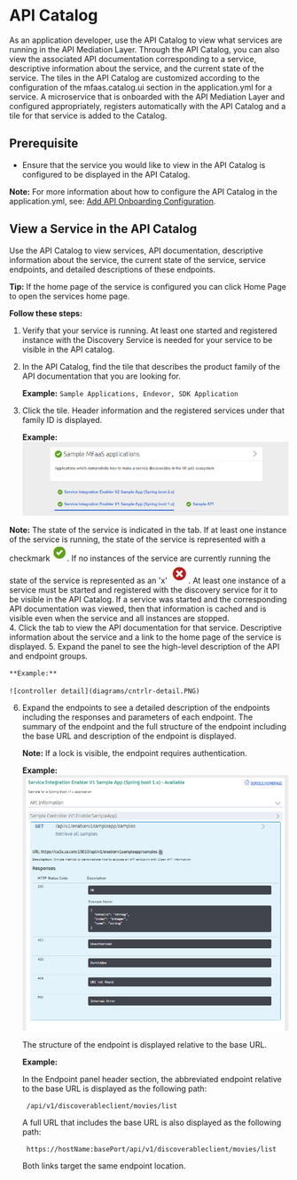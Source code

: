 # API Catalog

As an application developer, use the API Catalog to view what services are running in the API Mediation Layer. Through the API Catalog, you can also view the associated API documentation corresponding to a service, descriptive information about the service, and the current state of the service. The tiles in the API Catalog are customized according to the configuration of the mfaas.catalog.ui section in the application.yml for a service. A microservice that is onboarded with the API Mediation Layer and configured appropriately, registers automatically with the API Catalog and a tile for that service is added to the Catalog.

## Prerequisite

* Ensure that the service you would like to view in the API Catalog is configured to be displayed in the API Catalog.

**Note:** For more information about how to configure the API Catalog in the application.yml, see: [Add API Onboarding Configuration](../../../../extend/extend-apiml/onboard-spring-boot-enabler.md).

## View a Service in the API Catalog 

Use the API Catalog to view services, API documentation, descriptive information about the service, the current state of the service, service endpoints, and detailed descriptions of these endpoints.

**Tip:** If the home page of the service is configured you can click Home Page to open the services home page.

**Follow these steps:**

1. Verify that your service is running. At least one started and registered instance with the Discovery Service is needed for your service to be visible in the API catalog.
2. In the API Catalog, find the tile that describes the product family of the API documentation that you are looking for.
   
    **Example:** `Sample Applications, Endevor, SDK Application` 
3. Click the tile. Header information and the registered services under that family ID is displayed.
    
    **Example:**
    ![Service Detail Information](diagrams/service-detail-info.PNG)

 **Note:** The state of the service is indicated in the tab. If at least one instance of the service is running, the state of the service is represented with a checkmark ![checkmark](diagrams/green-check.jpg). If no instances of the service are currently running the state of the service is represented as an 'x' ![x](diagrams/x-graphic.jpg). At least one instance of a service must be started and registered with the discovery service for it to be visible in the API Catalog. If a service was started and the corresponding API documentation was viewed, then that information is cached and is visible even when the service and all instances are stopped.  
4. Click the tab to view the API documentation for that service.
   Descriptive information about the service and a link to the home page of the service is displayed.
5. Expand the panel to see the high-level description of the API and endpoint groups.

    **Example:** 
    
    ![controller detail](diagrams/cntrlr-detail.PNG)
    
6. Expand the endpoints to see a detailed description of the endpoints including the responses and parameters of each endpoint.
   The summary of the endpoint and the full structure of the endpoint including the base URL and description of the endpoint is displayed.
   
   **Note:** If a lock is visible, the endpoint requires authentication.
   
   **Example:**
   ![endpoint detail](diagrams/endpoint-detail.PNG)
   
   The structure of the endpoint is displayed relative to the base URL.
   
   **Example:**
   
   In the Endpoint panel header section, the abbreviated endpoint relative to the base URL is displayed as the following path:
   ```aidl
    /api/v1/discoverableclient/movies/list
   ```
   A full URL that includes the base URL is also displayed as the following path:
   ```aidl
    https://hostName:basePort/api/v1/discoverableclient/movies/list
   ```
   Both links target the same endpoint location.
